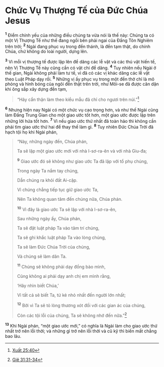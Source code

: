 # Chức Vụ Thượng Tế của Ðức Chúa Jesus

<sup><b>1</b></sup> Ðiểm chính yếu của những điều chúng ta vừa nói là thế này: Chúng ta có một Vị Thượng Tế như thế đang ngồi bên phải ngai của Ðấng Tôn Nghiêm trên trời; <sup><b>2</b></sup> Ngài đang phục vụ trong đền thánh, là đền tạm thật, do chính Chúa, chứ không do loài người, dựng lên.

<sup><b>3</b></sup> Vì mỗi vị thượng tế được lập lên để dâng các lễ vật và các thú vật hiến tế, nên Vị Thượng Tế này cũng cần có vật chi để dâng. <sup><b>4</b></sup> Tuy nhiên nếu Ngài ở thế gian, Ngài không phải làm tư tế, vì đã có các vị khác dâng các lễ vật theo Luật Pháp dạy rồi. <sup><b>5</b></sup> Những vị ấy phục vụ trong một đền thờ chỉ là mô phỏng và hình bóng của ngôi đền thật trên trời, như Môi-se đã được căn dặn khi ông sắp xây dựng đền tạm,

> “Hãy cẩn thận làm theo kiểu mẫu đã chỉ cho ngươi trên núi.”[^1@-f3037b98-0b88-4152-80b8-8ff7e1b64c5f]

<sup><b>6</b></sup> Nhưng hiện nay Ngài có một chức vụ cao trọng hơn, và như thế Ngài cũng làm Ðấng Trung Gian cho một giao ước tốt hơn, một giao ước được lập trên những lời hứa tốt hơn. <sup><b>7</b></sup> Vì nếu giao ước thứ nhất đã toàn hảo thì không cần phải tìm giao ước thứ hai để thay thế làm gì. <sup><b>8</b></sup> Tuy nhiên Ðức Chúa Trời đã hạch tội họ khi Ngài phán,

> “Này, những ngày đến, Chúa phán,
>
> Ta sẽ lập một giao ước mới với nhà I-sơ-ra-ên và với nhà Giu-đa;
>
> <sup><b>9</b></sup> Giao ước đó sẽ không như giao ước Ta đã lập với tổ phụ chúng,
>
> Trong ngày Ta nắm tay chúng,
>
> Dẫn chúng ra khỏi đất Ai-cập.
>
> Vì chúng chẳng tiếp tục giữ giao ước Ta,
>
> Nên Ta không quan tâm đến chúng nữa, Chúa phán.
>
> <sup><b>10</b></sup> Vì đây là giao ước Ta sẽ lập với nhà I-sơ-ra-ên,
>
> Sau những ngày ấy, Chúa phán,
>
> Ta sẽ đặt luật pháp Ta vào tâm trí chúng,
>
> Ta sẽ ghi khắc luật pháp Ta vào lòng chúng,
>
> Ta sẽ làm Ðức Chúa Trời của chúng,
>
> Và chúng sẽ làm dân Ta.
>
> <sup><b>11</b></sup> Chúng sẽ không phải dạy đồng bào mình,
>
> Cũng không ai phải dạy anh chị em mình rằng,
>
> ‘Hãy nhìn biết Chúa,’
>
> Vì tất cả sẽ biết Ta, từ kẻ nhỏ nhất đến người lớn nhất;
>
> <sup><b>12</b></sup> Bởi vì Ta sẽ tỏ lòng thương xót đối với các gian ác của chúng,
>
> Còn các tội lỗi của chúng, Ta sẽ không nhớ đến nữa.”[^2@-f3037b98-0b88-4152-80b8-8ff7e1b64c5f]

<sup><b>13</b></sup> Khi Ngài phán, “một giao ước mới,” có nghĩa là Ngài làm cho giao ước thứ nhất trở nên lỗi thời; và những gì trở nên lỗi thời và cũ kỹ thì biến mất chẳng bao lâu.

[^1@-f3037b98-0b88-4152-80b8-8ff7e1b64c5f]: [Xuất 25:40](/passage/?search=Exod.25.40&version=BD2011)

[^2@-f3037b98-0b88-4152-80b8-8ff7e1b64c5f]: [Giê 31:31-34](/passage/?search=Jer.31.31-Jer.31.34&version=BD2011)
